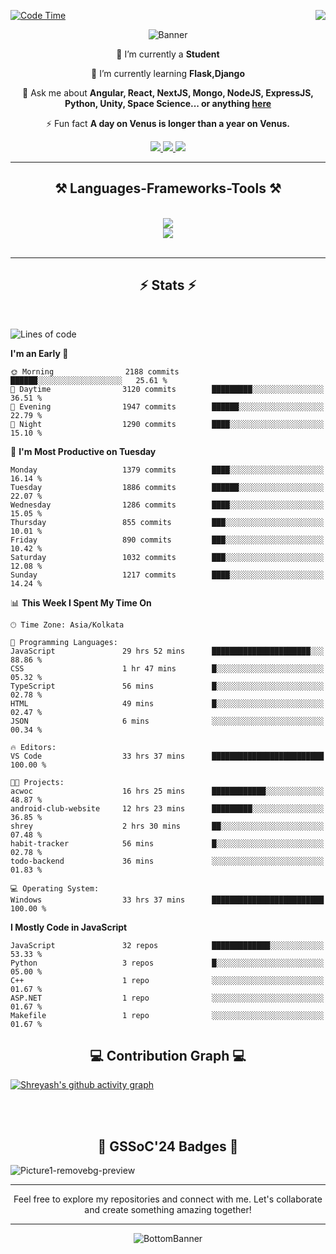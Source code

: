 <div>
 
<img align="right" src="https://visitor-badge.laobi.icu/badge?page_id=shreyash3087.shreyash3087" />

 [![Code Time](https://wakatime.com/badge/user/cd5f70df-e644-46f4-a03b-e1ce78615131.svg)](https://wakatime.com/@cd5f70df-e644-46f4-a03b-e1ce78615131)
 
</div>


<div align="center">
 
![Banner](https://github.com/user-attachments/assets/fe33d289-b057-4d85-ad76-3103802aa9e1)

</div>


<div align="center">
 
 🔭 I’m currently a **Student** 
 
 🌱 I’m currently learning **Flask,Django**

💬 Ask me about **Angular, React, NextJS, Mongo, NodeJS, ExpressJS, Python, Unity, Space Science... or anything [here](https://github.com/shreyash3087/shreyash3087/issues)**

⚡ Fun fact **A day on Venus is longer than a year on Venus.**

</div>
 
<div align="center"> 
  <a href="mailto:shreyash3087@gmail.com">
    <img src="https://img.shields.io/badge/Gmail-333333?style=for-the-badge&logo=gmail&logoColor=red" />
  </a>
  <a href="https://www.linkedin.com/in/shreyash-srivastava-1a1161280" target="_blank">
    <img src="https://img.shields.io/badge/LinkedIn-0077B5?style=for-the-badge&logo=linkedin&logoColor=white" target="_blank" />
  </a>
  <a href="https://github.com/shreyash3087" target="_blank">
     <img src="https://img.shields.io/badge/Github-FF5722?style=for-the-badge&logo=github&logoColor=white" target="_blank" />
  </a>
</div>
<hr/>
 
<h2 align="center">⚒️ Languages-Frameworks-Tools ⚒️</h2>
<br/>
<div align="center">
    <img src="https://skillicons.dev/icons?i=react,bootstrap,html,css,vscode,github,figma,cpp,vercel,netlify" /><br>
    <img src="https://skillicons.dev/icons?i=tailwind,git,nodejs,python,javascript,typescript,express,firebase,mongodb,nextjs,unity,azure,blender" /><br>
</div>

<br/>
<hr/>

<h2 align="center">⚡ Stats ⚡</h2>

<br>
<div>
 
 
<!--START_SECTION:waka-->
![Lines of code](https://img.shields.io/badge/From%20Hello%20World%20I%27ve%20Written-5.2%20million%20lines%20of%20code-blue)

**I'm an Early 🐤** 

```text
🌞 Morning                2188 commits        ██████░░░░░░░░░░░░░░░░░░░   25.61 % 
🌆 Daytime                3120 commits        █████████░░░░░░░░░░░░░░░░   36.51 % 
🌃 Evening                1947 commits        ██████░░░░░░░░░░░░░░░░░░░   22.79 % 
🌙 Night                  1290 commits        ████░░░░░░░░░░░░░░░░░░░░░   15.10 % 
```
📅 **I'm Most Productive on Tuesday** 

```text
Monday                   1379 commits        ████░░░░░░░░░░░░░░░░░░░░░   16.14 % 
Tuesday                  1886 commits        ██████░░░░░░░░░░░░░░░░░░░   22.07 % 
Wednesday                1286 commits        ████░░░░░░░░░░░░░░░░░░░░░   15.05 % 
Thursday                 855 commits         ███░░░░░░░░░░░░░░░░░░░░░░   10.01 % 
Friday                   890 commits         ███░░░░░░░░░░░░░░░░░░░░░░   10.42 % 
Saturday                 1032 commits        ███░░░░░░░░░░░░░░░░░░░░░░   12.08 % 
Sunday                   1217 commits        ████░░░░░░░░░░░░░░░░░░░░░   14.24 % 
```


📊 **This Week I Spent My Time On** 

```text
🕑︎ Time Zone: Asia/Kolkata

💬 Programming Languages: 
JavaScript               29 hrs 52 mins      ██████████████████████░░░   88.86 % 
CSS                      1 hr 47 mins        █░░░░░░░░░░░░░░░░░░░░░░░░   05.32 % 
TypeScript               56 mins             █░░░░░░░░░░░░░░░░░░░░░░░░   02.78 % 
HTML                     49 mins             █░░░░░░░░░░░░░░░░░░░░░░░░   02.47 % 
JSON                     6 mins              ░░░░░░░░░░░░░░░░░░░░░░░░░   00.34 % 

🔥 Editors: 
VS Code                  33 hrs 37 mins      █████████████████████████   100.00 % 

🐱‍💻 Projects: 
acwoc                    16 hrs 25 mins      ████████████░░░░░░░░░░░░░   48.87 % 
android-club-website     12 hrs 23 mins      █████████░░░░░░░░░░░░░░░░   36.85 % 
shrey                    2 hrs 30 mins       ██░░░░░░░░░░░░░░░░░░░░░░░   07.48 % 
habit-tracker            56 mins             █░░░░░░░░░░░░░░░░░░░░░░░░   02.78 % 
todo-backend             36 mins             ░░░░░░░░░░░░░░░░░░░░░░░░░   01.83 % 

💻 Operating System: 
Windows                  33 hrs 37 mins      █████████████████████████   100.00 % 
```

**I Mostly Code in JavaScript** 

```text
JavaScript               32 repos            █████████████░░░░░░░░░░░░   53.33 % 
Python                   3 repos             █░░░░░░░░░░░░░░░░░░░░░░░░   05.00 % 
C++                      1 repo              ░░░░░░░░░░░░░░░░░░░░░░░░░   01.67 % 
ASP.NET                  1 repo              ░░░░░░░░░░░░░░░░░░░░░░░░░   01.67 % 
Makefile                 1 repo              ░░░░░░░░░░░░░░░░░░░░░░░░░   01.67 % 
```




<!--END_SECTION:waka-->

</div>

<div>
  <div align="center" ><h2 align="center">💻 Contribution Graph 💻</h2></div>
 
  [![Shreyash's github activity graph](https://github-readme-activity-graph.vercel.app/graph?username=shreyash3087&hide_border=true&theme=github)](https://github.com/ashutosh00710/github-readme-activity-graph)
 
</div>

<br/><br/>

<h2 align="center">🔰 GSSoC'24 Badges 🔰</h2>

![Picture1-removebg-preview](https://github.com/user-attachments/assets/4ece96a5-043a-44df-b51b-40738d3603ff)

<div align="center"> 
  <hr/>
  Feel free to explore my repositories and connect with me. Let's collaborate and create something amazing together!
  <hr/>
</div>

<div align="center">
 
![BottomBanner](https://github.com/user-attachments/assets/7afe064f-9b9f-401d-bec1-35c8625bb3dc)

</div>

